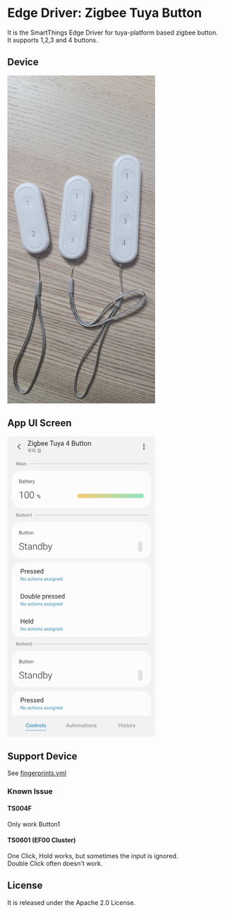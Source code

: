 # Edge Driver: Zigbee Tuya Button
It is the SmartThings Edge Driver for tuya-platform based zigbee button.  
It supports 1,2,3 and 4 buttons.  

## Device
![device](resource/readme-images/device1.jpg)

## App UI Screen
![ui](resource/readme-images/app1.jpg)

## Support Device
See [fingerprints.yml](./fingerprints.yml)

### Known Issue
#### TS004F
Only work Button1

#### TS0601 (EF00 Cluster)
One Click, Hold works, but sometimes the input is ignored.  
Double Click often doesn't work.


## License
It is released under the Apache 2.0 License.